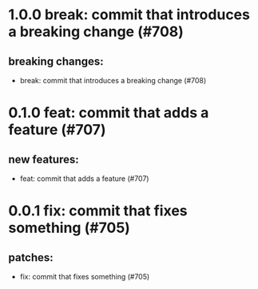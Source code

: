 # 1.0.0 break: commit that introduces a breaking change (#708)

## breaking changes:
* break: commit that introduces a breaking change (#708)

# 0.1.0 feat: commit that adds a feature (#707)

## new features:
* feat: commit that adds a feature (#707)

# 0.0.1 fix: commit that fixes something (#705)

## patches:
* fix: commit that fixes something (#705)

